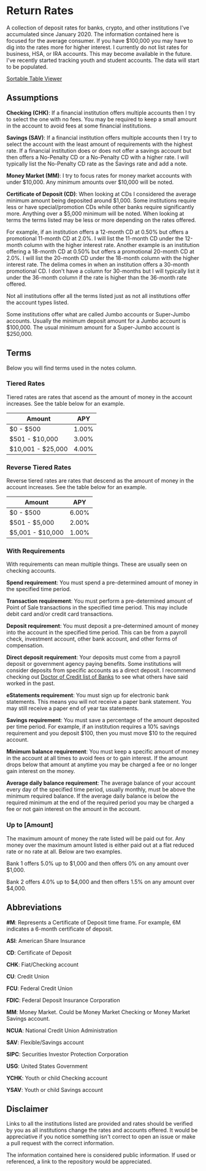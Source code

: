 # Return Rates

A collection of deposit rates for banks, crypto, and other institutions I've accumulated since January 2020. The information contained here is focused for the average consumer. If you have $100,000 you may have to dig into the rates more for higher interest. I currently do not list rates for business, HSA, or IRA accounts. This may become available in the future. I've recently started tracking youth and student accounts. The data will start to be populated.

[Sortable Table Viewer](https://codepen.io/hype8912/full/JjvPGgz)

## Assumptions

**Checking (CHK)**: If a financial institution offers multiple accounts then I try to select the one with no fees. You may be required to keep a small amount in the account to avoid fees at some financial institutions.

**Savings (SAV)**: If a financial institution offers multiple accounts then I try to select the account with the least amount of requirements with the highest rate. If a financial institution does or does not offer a savings account but then offers a No-Penalty CD or a No-Penalty CD with a higher rate. I will typically list the No-Penalty CD rate as the Savings rate and add a note. 

**Money Market (MM)**: I try to focus rates for money market accounts with under $10,000. Any minimum amounts over $10,000 will be noted.

**Certificate of Deposit (CD)**: When looking at CDs I considered the average minimum amount being deposited around $1,000. Some institutions require less or have special/promotion CDs while other banks require significantly more. Anything over a $5,000 minimum will be noted. When looking at terms the terms listed may be less or more depending on the rates offered.

For example, if an institution offers a 12-month CD at 0.50% but offers a promotional 11-month CD at 2.0%. I will list the 11-month CD under the 12-month column with the higher interest rate. Another example is an institution offering a 18-month CD at 0.50% but offers a promotional 20-month CD at 2.0%. I will list the 20-month CD under the 18-month column with the higher interest rate. The delima comes in when an institution offers a 30-month promotional CD. I don't have a column for 30-months but I will typically list it under the 36-month column if the rate is higher than the 36-month rate offered.

Not all institutions offer all the terms listed just as not all institutions offer the account types listed.

Some institutions offer what are called Jumbo accounts or Super-Jumbo accounts. Usually the minimum deposit amount for a Jumbo account is $100,000. The usual minimum amount for a Super-Jumbo account is $250,000.

## Terms

Below you will find terms used in the notes column.

### Tiered Rates

Tiered rates are rates that ascend as the amount of money in the account increases. See the table below for an example.

| Amount | APY |
| ------ | --- |
| $0 - $500 | 1.00% |
| $501 - $10,000 | 3.00% |
| $10,001 - $25,000 | 4.00% |

### Reverse Tiered Rates

Reverse tiered rates are rates that descend as the amount of money in the account increases. See the table below for an example.

| Amount | APY |
| ------ | --- |
| $0 - $500 | 6.00% |
| $501 - $5,000 |2.00% |
| $5,001 - $10,000 | 1.00% |

### With Requirements

With requirements can mean multiple things. These are usually seen on checking accounts.

**Spend requirement**: You must spend a pre-determined amount of money in the specified time period.

**Transaction requirement**: You must perform a pre-determined amount of Point of Sale transactions in the specified time period. This may include debit card and/or credit card transactions.

**Deposit requirement**: You must deposit a pre-determined amount of money into the account in the specified time period. This can be from a payroll check, investment account, other bank account, and other forms of compensation.

**Direct deposit requirement**: Your deposits must come from a payroll deposit or government agency paying benefits. Some institutions will consider deposits from specific accounts as a direct deposit. I recommend checking out [Doctor of Credit list of Banks](https://www.doctorofcredit.com/knowledge-base/list-methods-banks-count-direct-deposits/) to see what others have said worked in the past.

**eStatements requirement**: You must sign up for electronic bank statements. This means you will not receive a paper bank statement. You may still receive a paper end of year tax statements.

**Savings requirement**: You must save a percentage of the amount deposited per time period. For example, if an institution requires a 10% savings requirement and you deposit $100, then you must move $10 to the required account.

**Minimum balance requirement**: You must keep a specific amount of money in the account at all times to avoid fees or to gain interest. If the amount drops below that amount at anytime you may be charged a fee or no longer gain interest on the money.

**Average daily balance requirement**: The average balance of your account every day of the specified time period, usually monthly, must be above the minimum required balance. If the average daily balance is below the required minimum at the end of the required period you may be charged a fee or not gain interest on the amount in the account.

### Up to [Amount]

The maximum amount of money the rate listed will be paid out for. Any money over the maximum amount listed is either paid out at a flat reduced rate or no rate at all. Below are two examples.

Bank 1 offers 5.0% up to $1,000 and then offers 0% on any amount over $1,000.

Bank 2 offers 4.0% up to $4,000 and then offers 1.5% on any amount over $4,000.

## Abbreviations

**#M**: Represents a Certificate of Deposit time frame. For example, 6M indicates a 6-month certificate of deposit.

**ASI**: American Share Insurance

**CD**: Certificate of Deposit

**CHK**: Fiat/Checking account

**CU**: Credit Union

**FCU**: Federal Credit Union

**FDIC**: Federal Deposit Insurance Corporation

**MM**: Money Market. Could be Money Market Checking or Money Market Savings account.

**NCUA**: National Credit Union Administration

**SAV**: Flexible/Savings account

**SIPC**: Securities Investor Protection Corporation

**USG**: United States Government

**YCHK**: Youth or child Checking account

**YSAV**: Youth or child Savings account

## Disclaimer

Links to all the institutions listed are provided and rates should be verified by you as all institutions change the rates and accounts offered. It would be appreciative if you notice something isn't correct to open an issue or make a pull request with the correct information.

The information contained here is considered public information. If used or referenced, a link to the repository would be appreciated.
